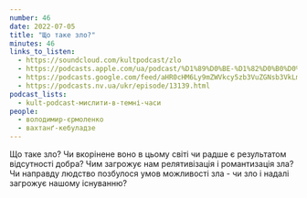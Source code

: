 ```yaml
---
number: 46
date: 2022-07-05
title: "Що таке зло?"
minutes: 46
links_to_listen:
  - https://soundcloud.com/kultpodcast/zlo
  - https://podcasts.apple.com/ua/podcast/%D1%89%D0%BE-%D1%82%D0%B0%D0%BA%D0%B5-%D0%B7%D0%BB%D0%BE/id1581339249?i=1000568843379
  - https://podcasts.google.com/feed/aHR0cHM6Ly9mZWVkcy5zb3VuZGNsb3VkLmNvbS91c2Vycy9zb3VuZGNsb3VkOnVzZXJzOjg5MjM3MjAyNy9zb3VuZHMucnNz/episode/dGFnOnNvdW5kY2xvdWQsMjAxMDp0cmFja3MvMTI5OTc4NzA4Nw
  - https://podcasts.nv.ua/ukr/episode/13139.html
podcast_lists:
  - kult-podcast-мислити-в-темні-часи
people:
  - володимир-єрмоленко
  - вахтанґ-кебуладзе
---
```


Що таке зло? Чи вкорінене воно в цьому світі чи радше є результатом відсутності
добра? Чим загрожує нам релятивізація і романтизація зла? Чи направду людство
позбулося умов можливості зла - чи зло і надалі загрожує нашому існуванню?
